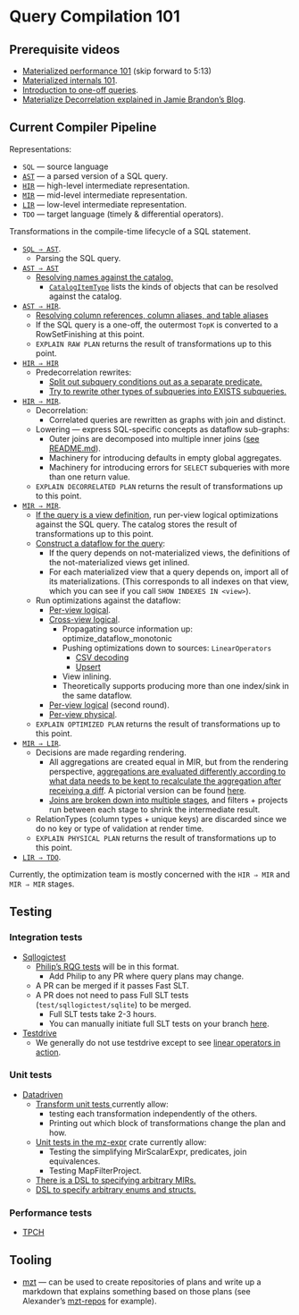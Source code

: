 # Query Compilation 101

## Prerequisite videos

* [Materialized performance 101](https://drive.google.com/file/d/1BlCFHVJsi6-YfQQpPMaWOhDOvaQDdcWV/view?usp=sharing)
  (skip forward to 5:13)
* [Materialized internals 101](https://drive.google.com/file/d/1_SlM-zQR2FifNMeECnFTnwRcTc7zxRuc/view).
* [Introduction to one-off queries](https://drive.google.com/file/d/1LsyMY1OMmDS7uQS6cT6IFmdROGiPB4Im/view?usp=sharing).
* [Materialize Decorrelation explained in Jamie Brandon’s Blog](https://www.scattered-thoughts.net/writing/materialize-decorrelation/).

## Current Compiler Pipeline

Representations:

* `SQL` — source language
* [`AST`](https://github.com/MaterializeInc/materialize/blob/main/src/sql/src/plan.rs) — a parsed version of a SQL query.
* [`HIR`](https://github.com/MaterializeInc/materialize/blob/main/src/sql/src/plan/expr.rs) — high-level intermediate representation.
* [`MIR`](https://github.com/MaterializeInc/materialize/blob/main/src/expr/src/relation/mod.rs) — mid-level intermediate representation.
* [`LIR`](https://github.com/MaterializeInc/materialize/blob/main/src/compute-client/src/plan/mod.rs) — low-level intermediate representation.
* `TDO` — target language (timely & differential operators).

Transformations in the compile-time lifecycle of a SQL statement.

* [`SQL ⇒ AST`](https://github.com/materializeinc/materialize/blob/main/src/sql-parser/src/parser.rs#L55).
    * Parsing the SQL query.
* [`AST ⇒ AST`](https://github.com/MaterializeInc/materialize/blob/main/src/adapter/src/coord.rs#L1876)
    * [Resolving names against the catalog.](https://github.com/MaterializeInc/materialize/blob/main/src/sql/src/names.rs#L1035-L1053)
        * [`CatalogItemType`](https://github.com/MaterializeInc/materialize/blob/main/src/sql/src/catalog.rs#L336)
            lists the kinds of objects that can be resolved against the catalog.
* [`AST ⇒ HIR`](https://github.com/MaterializeInc/materialize/blob/main/src/sql/src/plan/query.rs#L90-L129).
    * [Resolving column references, column aliases, and table aliases](https://github.com/MaterializeInc/materialize/blob/main/src/sql/src/plan/scope.rs)
    * If the SQL query is a one-off, the outermost `TopK` is converted to a
      RowSetFinishing at this point.
    * `EXPLAIN RAW PLAN` returns the result of transformations up to this point.
* [`HIR ⇒ HIR`](https://github.com/MaterializeInc/materialize/blob/main/src/sql/src/plan/lowering.rs#L149-L150)
    * Predecorrelation rewrites:
        * [Split out subquery conditions out as a separate predicate.](https://github.com/MaterializeInc/materialize/blob/main/src/sql/src/plan/transform_expr.rs#L54)
        * [Try to rewrite other types of subqueries into EXISTS subqueries.](https://github.com/MaterializeInc/materialize/blob/main/src/sql/src/plan/transform_expr.rs#L156)
* [`HIR ⇒ MIR`](https://github.com/MaterializeInc/materialize/blob/main/src/sql/src/plan/lowering.rs).
    * Decorrelation:
        * Correlated queries are rewritten as graphs with join and distinct.
    * Lowering — express SQL-specific concepts as dataflow sub-graphs:
        * Outer joins are decomposed into multiple inner joins ([see README.md](https://github.com/aalexandrov/mzt-repos/blob/main/simplify_outer_joins/README.md)).
        * Machinery for introducing defaults in empty global aggregates.
        * Machinery for introducing errors for `SELECT` subqueries with more than one return value.
    * `EXPLAIN DECORRELATED PLAN` returns the result of transformations up to this point.
* [`MIR ⇒ MIR`](https://github.com/MaterializeInc/materialize/blob/main/src/transform).
    * [If the query is a view
      definition](https://github.com/MaterializeInc/materialize/blob/main/src/adapter/src/catalog.rs#L3325),
      run per-view logical optimizations against the SQL query. The catalog
      stores the result of transformations up to this point.
    * [Construct a dataflow for the query](https://github.com/MaterializeInc/materialize/blob/main/src/adapter/src/coord/dataflow_builder.rs):
        * If the query depends on not-materialized views, the definitions of the
          not-materialized views get inlined.
        * For each materialized view that a query depends on, import all of its
          materializations. (This corresponds to all indexes on that view, which
          you can see if you call `SHOW INDEXES IN <view>`).
    * Run optimizations against the dataflow:
        * [Per-view logical](https://github.com/MaterializeInc/materialize/blob/main/src/transform/src/lib.rs#L282-L337).
        * [Cross-view logical](https://github.com/MaterializeInc/materialize/blob/main/src/transform/src/dataflow.rs#L31-L60).
            * Propagating source information up: optimize_dataflow_monotonic
            * Pushing optimizations down to sources: `LinearOperators`
                * [CSV decoding](https://github.com/MaterializeInc/materialize/blob/main/src/dataflow/src/decode/csv.rs)
                * [Upsert](https://github.com/MaterializeInc/materialize/blob/main/src/dataflow/src/render/upsert.rs)
            * View inlining.
            * Theoretically supports producing more than one index/sink in the same dataflow.
        * [Per-view logical](https://github.com/MaterializeInc/materialize/blob/main/src/transform/src/lib.rs#L281-L337) (second round).
        * [Per-view physical](https://github.com/MaterializeInc/materialize/blob/main/src/transform/src/lib.rs#L345-L367).
    * `EXPLAIN OPTIMIZED PLAN` returns the result of transformations up to this point.
* [`MIR ⇒ LIR`](https://github.com/MaterializeInc/materialize/blob/main/src/compute-client/src/plan/mod.rs#L882-L897).
    * Decisions are made regarding rendering.
        * All aggregations are created equal in MIR, but from the rendering perspective, [aggregations are evaluated differently according to what data needs to be kept to recalculate the aggregation after receiving a diff](https://github.com/MaterializeInc/materialize/blob/main/src/compute-client/src/plan/reduce.rs). A pictorial version can be found [here](https://github.com/MaterializeInc/materialize/blob/main/doc/developer/arrangements.md).
        * [Joins are broken down into multiple stages](https://github.com/MaterializeInc/materialize/blob/main/src/compute-client/src/plan/join/linear_join.rs), and filters + projects run between each stage to shrink the intermediate result.
    * RelationTypes (column types + unique keys) are discarded since we do no key or type of validation at render time.
    * `EXPLAIN PHYSICAL PLAN` returns the result of transformations up to this point.
* [`LIR ⇒ TDO`](https://github.com/MaterializeInc/materialize/blob/main/src/compute/src/render/mod.rs).

Currently, the optimization team is mostly concerned with the `HIR ⇒ MIR` and `MIR ⇒ MIR` stages.

<!--
# Future Pipeline

[Diagram](https://docs.google.com/drawings/d/1Fil1-oYy3PkP3bD7WoZphW319Pj60cMAs2HcS9A21uo/edit)

[Design doc](https://github.com/MaterializeInc/materialize/blob/main/doc/developer/design/20210707_qgm_sql_high_level_representation.md)

* [`SQL ⇒ AST`](https://github.com/MaterializeInc/materialize/blob/main/src/sql-parser).
    * Parsing the SQL query
* `AST ⇒ QGM`.
    * Name resolution.
* `QGM ⇒ QGM`.
    * Optimizing rewrites + decorrelation + more optimizing rewrites.
* `QGM ⇒ MIR`.
    * Lowering.
* [`MIR ⇒ MIR`](https://github.com/MaterializeInc/materialize/blob/main/src/transform).
    * Optimizations. What this looks like is to be determined.
        * Some optimizations may become redundant after optimizing rewrites are added.
        * Note that we may be able to eliminate the per-view/cross-view distinction by modifying MIR to have more than one starting point.
* `MIR ⇒ LIR`.
* `LIR ⇒ TDO`.
-->

## Testing

### Integration tests

* [Sqllogictest](https://github.com/MaterializeInc/materialize/blob/main/doc/developer/sqllogictest.md)
    * [Philip’s RQG tests](https://docs.google.com/presentation/d/1PvUzdeblYwLIWMpBLCtKY1Gys4L92jmr7fTdo4zE2g4/edit) will be in this format.
        * Add Philip to any PR where query plans may change.
    * A PR can be merged if it passes Fast SLT.
    * A PR does not need to pass Full SLT tests (`test/sqllogictest/sqlite`) to be merged.
        * Full SLT tests take 2-3 hours.
        * You can manually initiate full SLT tests on your branch [here](https://buildkite.com/materialize/sql-logic-tests).
* [Testdrive](https://github.com/MaterializeInc/materialize/blob/main/doc/developer/testdrive.md)
    * We generally do not use testdrive except to see [linear operators in action](https://github.com/MaterializeInc/materialize/blob/main/test/testdrive/source-linear-operators.td).

### Unit tests

* [Datadriven](https://github.com/MaterializeInc/materialize/blob/main/doc/developer/guide-testing.md#datadriven)
    * [Transform unit tests ](https://github.com/MaterializeInc/materialize/tree/main/src/transform)currently allow:
        * testing each transformation independently of the others.
        * Printing out which block of transformations change the plan and how.
    * [Unit tests in the mz-expr](https://github.com/MaterializeInc/materialize/tree/main/src/expr/tests) crate currently allow:
        * Testing the simplifying MirScalarExpr, predicates, join equivalences.
        * Testing MapFilterProject.
    * [There is a DSL to specifying arbitrary MIRs.](https://github.com/MaterializeInc/materialize/tree/main/src/expr-test-util)
    * [DSL to specify arbitrary enums and structs.](https://github.com/MaterializeInc/materialize/tree/main/src/lowertest)

### Performance tests

* [TPCH](https://materializeinc.slack.com/archives/C01BE3RN82F/p1611161615021000)

## Tooling

* [mzt](https://github.com/aalexandrov/mzt) — can be used to create repositories of plans and write up a markdown that explains something based on those plans (see Alexander’s [mzt-repos](https://github.com/aalexandrov/mzt-repos) for example).
